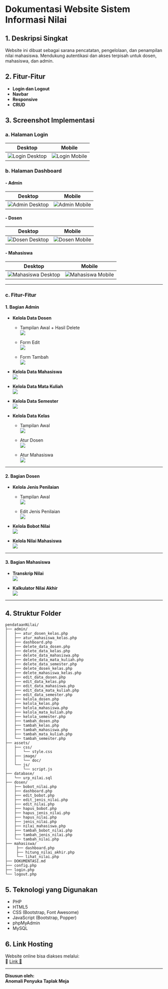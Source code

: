 # Dokumentasi Website Sistem Informasi Nilai

## 1. Deskripsi Singkat
Website ini dibuat sebagai sarana pencatatan, pengelolaan, dan penampilan nilai mahasiswa.
Mendukung autentikasi dan akses terpisah untuk dosen, mahasiswa, dan admin.

## 2. Fitur-Fitur
-  **Login dan Logout**
-  **Navbar**
-  **Responsive**
-  **CRUD**

## 3. Screenshot Implementasi

### a. Halaman Login

| Desktop | Mobile |
|--------|--------|
| ![Login Desktop](./assets/image/doc/login.png) | ![Login Mobile](./assets/image/doc/login2.png) |

### b. Halaman Dashboard

#### - Admin
| Desktop | Mobile |
|--------|--------|
| ![Admin Desktop](./assets/image/doc/admin1.png) | ![Admin Mobile](./assets/image/doc/admin2.png) |

#### - Dosen
| Desktop | Mobile |
|--------|--------|
| ![Dosen Desktop](./assets/image/doc/dosen1.png) | ![Dosen Mobile](./assets/image/doc/dosen2.png) |

#### - Mahasiswa
| Desktop | Mobile |
|--------|--------|
| ![Mahasiswa Desktop](./assets/image/doc/murid1.png) | ![Mahasiswa Mobile](./assets/image/doc/murid2.png) |

---

### c. Fitur-Fitur

#### 1. Bagian Admin

- **Kelola Data Dosen**

  - Tampilan Awal + Hasil Delete  
    ![](./assets/image/doc/fit-adm-dd.png)

  - Form Edit  
    ![](./assets/image/doc/fit-adm-de.png)

  - Form Tambah  
    ![](./assets/image/doc/fit-adm-dt.png)

- **Kelola Data Mahasiswa**  
  ![](./assets/image/doc/adm-kel-dm.png)

- **Kelola Data Mata Kuliah**  
  ![](./assets/image/doc/adm-kel-dmatk.png)

- **Kelola Data Semester**  
  ![](./assets/image/doc/adm-kel-ds.png)

- **Kelola Data Kelas**  
  - Tampilan Awal  
    ![](./assets/image/doc/fit-adm-dkls.png)

  - Atur Dosen  
    ![](./assets/image/doc/fit-adm-ad.png)

  - Atur Mahasiswa  
    ![](./assets/image/doc/fit-adm-am.png)

---

#### 2. Bagian Dosen

- **Kelola Jenis Penilaian**  
  - Tampilan Awal  
    ![](./assets/image/doc/fit-dos-tpjen.png)

  - Edit Jenis Penilaian  
    ![](./assets/image/doc/fit-dos-tpedjen.png)

- **Kelola Bobot Nilai**  
  ![](./assets/image/doc/fit-dos-tpbob.png)

- **Kelola Nilai Mahasiswa**  
  ![](./assets/image/doc/fit-dos-tpnil.png)

---

#### 3. Bagian Mahasiswa

- **Transkrip Nilai**  
  ![](./assets/image/doc/fit-mhs-tptnil.png)

- **Kalkulator Nilai Akhir**  
  ![](./assets/image/doc/fit-dos-tpnil.png)

---

## 4. Struktur Folder
```plaintext
pendataanNilai/
├── admin/
│   ├── atur_dosen_kelas.php
│   ├── atur_mahasiswa_kelas.php
│   ├── dashboard.php
│   ├── delete_data_dosen.php
│   ├── delete_data_kelas.php
│   ├── delete_data_mahasiswa.php
│   ├── delete_data_mata_kuliah.php
│   ├── delete_data_semester.php
│   ├── delete_dosen_kelas.php
│   ├── delete_mahasiswa_kelas.php
│   ├── edit_data_dosen.php
│   ├── edit_data_kelas.php
│   ├── edit_data_mahasiswa.php
│   ├── edit_data_mata_kuliah.php
│   ├── edit_data_semester.php
│   ├── kelola_dosen.php
│   ├── kelola_kelas.php
│   ├── kelola_mahasiswa.php
│   ├── kelola_mata_kuliah.php
│   ├── kelola_semester.php
│   ├── tambah_dosen.php
│   ├── tambah_kelas.php
│   ├── tambah_mahasiswa.php
│   ├── tambah_mata_kuliah.php
│   └── tambah_semester.php
├── assets/
│   ├── css/
│   │   └── style.css
│   ├── image/
│   │   └── doc/
│   └── js/
│       └── script.js
├── database/
│   └── urp_nilai.sql
├── dosen/
│   ├── bobot_nilai.php
│   ├── dashboard.php
│   ├── edit_bobot.php
│   ├── edit_jenis_nilai.php
│   ├── edit_nilai.php
│   ├── hapus_bobot.php
│   ├── hapus_jenis_nilai.php
│   ├── hapus_nilai.php
│   ├── jenis_nilai.php
│   ├── nilai_mahasiswa.php
│   ├── tambah_bobot_nilai.php
│   ├── tambah_jenis_nilai.php
│   └── tambah_nilai.php
├── mahasiswa/
│    ├── dashboard.php
│    ├── hitung_nilai_akhir.php
│    └── lihat_nilai.php
├── DOKUMENTASI.md
├── config.php
├── login.php
└── logout.php
```

## 5. Teknologi yang Digunakan
- PHP 
- HTML5 
- CSS (Bootstrap, Font Awesome)
- JavaScript (Bootstrap, Popper)
- phpMyAdmin
- MySQL

## 6. Link Hosting
Website online bisa diakses melalui:  
🔗 [Link 🦅](https:hostingnyamanatangkas)

---

**Disusun oleh:**  
**Anomali Penyuka Taplak Meja**
